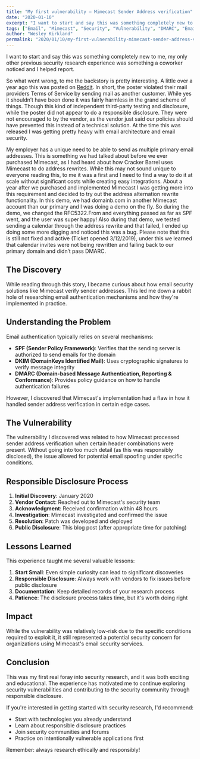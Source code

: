 ```yaml
---
title: "My first vulnerability – Mimecast Sender Address verification"
date: "2020-01-10"
excerpt: "I want to start and say this was something completely new to me, my only other previous security research experience was something a coworker noticed and I helped report. So what went wrong, to me the backstory is pretty interesting."
tags: ["Email", "Mimecast", "Security", "Vulnerability", "DMARC", "Email Security"]
author: "Wesley Kirkland"
permalink: "2020/01/10/my-first-vulnerability-mimecast-sender-address-verification"
---
```


I want to start and say this was something completely new to me, my only other previous security research experience was something a coworker noticed and I helped report.


So what went wrong, to me the backstory is pretty interesting. A little over a year ago this was posted on [Reddit](https://web.archive.org/web/20200307101611/https://www.reddit.com/r/sysadmin/comments/894q5n/i_just_violated_tos_of_our_enterprise_mail/). In short, the poster violated their mail providers Terms of Service by sending mail as another customer. While yes it shouldn’t have been done it was fairly harmless in the grand scheme of things. Though this kind of independent third-party testing and disclosure, while the poster did not appear to do a responsible disclosure. They were not encouraged to by the vendor, as the vendor just said our policies should have prevented this instead of a technical solution. At the time this was released I was getting pretty heavy with email architecture and email security.

My employer has a unique need to be able to send as multiple primary email addresses. This is something we had talked about before we ever purchased Mimecast, as I had heard about how Cracker Barrel uses Mimecast to do address rewrites. While this may not sound unique to everyone reading this, to me it was a first and I need to find a way to do it at scale without significant costs while creating easy integrations. About a year after we purchased and implemented Mimecast I was getting more into this requirement and decided to try out the address alternation rewrite functionality. In this demo, we had domainb.com in another Mimecast account than our primary and I was doing a demo on the fly. So during the demo, we changed the RFC5322.From and everything passed as far as SPF went, and the user was super happy! Also during that demo, we tested sending a calendar through the address rewrite and that failed, I ended up doing some more digging and noticed this was a bug. Please note that this is still not fixed and active (Ticket opened 3/12/2019), under this we learned that calendar invites were not being rewritten and failing back to our primary domain and didn’t pass DMARC.

## The Discovery

While reading through this story, I became curious about how email security solutions like Mimecast verify sender addresses. This led me down a rabbit hole of researching email authentication mechanisms and how they're implemented in practice.

## Understanding the Problem

Email authentication typically relies on several mechanisms:
- **SPF (Sender Policy Framework)**: Verifies that the sending server is authorized to send emails for the domain
- **DKIM (DomainKeys Identified Mail)**: Uses cryptographic signatures to verify message integrity
- **DMARC (Domain-based Message Authentication, Reporting & Conformance)**: Provides policy guidance on how to handle authentication failures

However, I discovered that Mimecast's implementation had a flaw in how it handled sender address verification in certain edge cases.

## The Vulnerability

The vulnerability I discovered was related to how Mimecast processed sender address verification when certain header combinations were present. Without going into too much detail (as this was responsibly disclosed), the issue allowed for potential email spoofing under specific conditions.

## Responsible Disclosure Process

1. **Initial Discovery**: January 2020
2. **Vendor Contact**: Reached out to Mimecast's security team
3. **Acknowledgment**: Received confirmation within 48 hours
4. **Investigation**: Mimecast investigated and confirmed the issue
5. **Resolution**: Patch was developed and deployed
6. **Public Disclosure**: This blog post (after appropriate time for patching)

## Lessons Learned

This experience taught me several valuable lessons:

1. **Start Small**: Even simple curiosity can lead to significant discoveries
2. **Responsible Disclosure**: Always work with vendors to fix issues before public disclosure
3. **Documentation**: Keep detailed records of your research process
4. **Patience**: The disclosure process takes time, but it's worth doing right

## Impact

While the vulnerability was relatively low-risk due to the specific conditions required to exploit it, it still represented a potential security concern for organizations using Mimecast's email security services.

## Conclusion

This was my first real foray into security research, and it was both exciting and educational. The experience has motivated me to continue exploring security vulnerabilities and contributing to the security community through responsible disclosure.

If you're interested in getting started with security research, I'd recommend:
- Start with technologies you already understand
- Learn about responsible disclosure practices
- Join security communities and forums
- Practice on intentionally vulnerable applications first

Remember: always research ethically and responsibly!
